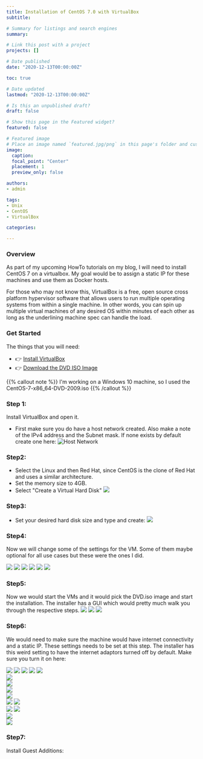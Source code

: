 ```yaml
---
title: Installation of CentOS 7.0 with VirtualBox
subtitle:

# Summary for listings and search engines
summary:

# Link this post with a project
projects: []

# Date published
date: "2020-12-13T00:00:00Z"

toc: true

# Date updated
lastmod: "2020-12-13T00:00:00Z"

# Is this an unpublished draft?
draft: false

# Show this page in the Featured widget?
featured: false

# Featured image
# Place an image named `featured.jpg/png` in this page's folder and customize its options here.
image:
  caption:
  focal_point: "Center"
  placement: 1
  preview_only: false

authors:
- admin

tags:
- Unix
- CentOS
- VirtualBox

categories:

---
```


<!--more-->

### Overview

As part of my upcoming HowTo tutorials on my blog, I will need to install CentOS 7 on a virtualbox. My goal would be to assign a static IP for these machines and use them as Docker hosts.

For those who may not know this, VirtualBox is a free, open source cross platform hypervisor software that allows users to run multiple operating systems from within a single machine. In other words, you can spin up multiple virtual machines of any desired OS within minutes of each other as long as the underlining machine spec can handle the load.

### Get Started

The things that you will need:

- 👉 [Install VirtualBox](https://www.virtualbox.org/wiki/Downloads/)
- 👉 [Download the DVD ISO Image](https://www.centos.org/download/)

{{% callout note %}}
I'm working on a Windows 10 machine, so I used the CentOS-7-x86_64-DVD-2009.iso
{{% /callout %}}

### Step 1:

Install VirtualBox and open it.
- First make sure you do have a host network created. Also make a note of the IPv4 address and the Subnet mask. If none exists by default create one here:
![Host Network](/images/uploads/Centos-1.PNG)

### Step2:

- Select the Linux and then Red Hat, since CentOS is the clone of Red Hat and uses a similar architecture.
- Set the memory size to 4GB.
- Select "Create a Virtual Hard Disk"
  ![](/images/uploads/Centos-2.PNG)

### Step3:

- Set your desired hard disk size and type and create:
  ![](/images/uploads/Centos-3.PNG)

### Step4:

Now we will change some of the settings for the VM. Some of them maybe optional for all use cases but these were the ones I did.

  ![](/images/uploads/Centos-4.PNG)
  ![](/images/uploads/Centos-5.PNG)
  ![](/images/uploads/Centos-6.PNG)
  ![](/images/uploads/Centos-7.PNG)
  ![](/images/uploads/Centos-8.PNG)
  ![](/images/uploads/Centos-9.PNG)  

### Step5:

Now we would start the VMs and it would pick the DVD.iso image and start the installation. The installer has a GUI which would pretty much walk you through the respective steps.
  ![](/images/uploads/Centos-10.PNG)
  ![](/images/uploads/Centos-11.PNG)
  ![](/images/uploads/Centos-12.PNG)

### Step6:

We would need to make sure the machine would have internet connectivity and a static IP. These settings needs to be set at this step. The installer has this weird setting to have the internet adaptors turned off by default. Make sure you turn it on here:

  ![](/images/uploads/Centos-13.PNG)
  ![](/images/uploads/Centos-14.PNG)
  ![](/images/uploads/Centos-15.PNG)
  ![](/images/uploads/Centos-17.PNG)
  ![](/images/uploads/Centos-18.PNG)  
  ![](/images/uploads/Centos-19.PNG)  
  ![](/images/uploads/Centos-20.PNG)  
  ![](/images/uploads/Centos-21.PNG)  
  ![](/images/uploads/Centos-22.PNG)    
  ![](/images/uploads/Centos-23.PNG)
  ![](/images/uploads/Centos-24.PNG)  
  ![](/images/uploads/Centos-25.PNG)
  ![](/images/uploads/Centos-26.PNG)        
  ![](/images/uploads/Centos-27.PNG)  
  ![](/images/uploads/Centos-28.PNG)  

### Step7:

Install Guest Additions:
